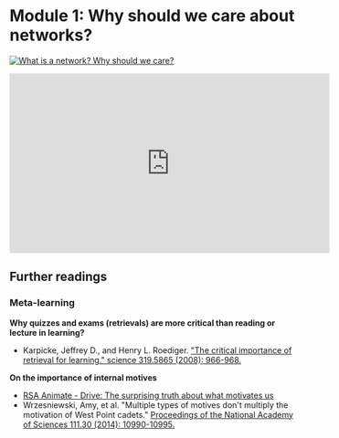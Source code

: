 # Module 1: Why should we care about networks?

[![What is a network? Why should we care?](https://img.youtube.com/vi/Fexa8nLxOAo/0.jpg)](https://www.youtube.com/watch?v=Fexa8nLxOAo)

<iframe width="560" height="315" src="https://www.youtube.com/embed/Fexa8nLxOAo?si=6rxR3NBkWLkE1Ivi" title="YouTube video player" frameborder="0" allow="accelerometer; autoplay; clipboard-write; encrypted-media; gyroscope; picture-in-picture; web-share" allowfullscreen></iframe>


## Further readings

### Meta-learning

**Why quizzes and exams (retrievals) are more critical than reading or lecture in learning?**

- Karpicke, Jeffrey D., and Henry L. Roediger. ["The critical importance of retrieval for learning." science 319.5865 (2008): 966-968.](https://web.mit.edu/jbelcher/www/learner/retrieval.pdf) 

**On the importance of internal motives**

- [RSA Animate - Drive: The surprising truth about what motivates us](https://www.youtube.com/watch?feature=player_detailpage&v=u6XAPnuFjJc)
- Wrzesniewski, Amy, et al. "Multiple types of motives don't multiply the motivation of West Point cadets." [Proceedings of the National Academy of Sciences 111.30 (2014): 10990-10995.](http://www.pnas.org/content/111/30/10990.short)

